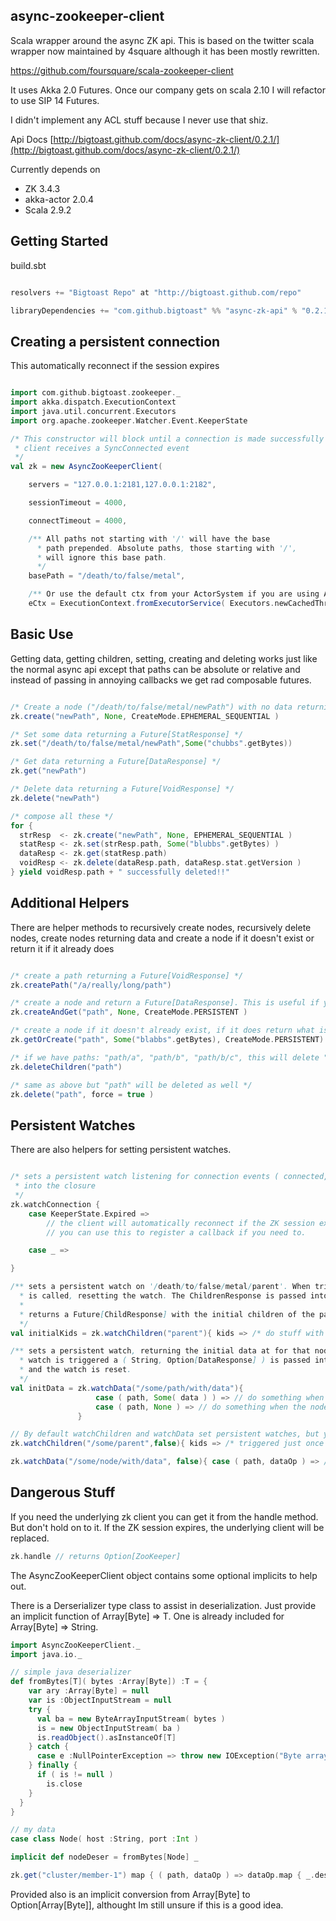 async-zookeeper-client
----------------------

Scala wrapper around the async ZK api. This is based on the twitter scala wrapper now maintained by 4square although it has been
mostly rewritten.

https://github.com/foursquare/scala-zookeeper-client

It uses Akka 2.0 Futures. Once our company gets on scala 2.10 I will refactor to use SIP 14 Futures.

I didn't implement any ACL stuff because I never use that shiz.

Api Docs [http://bigtoast.github.com/docs/async-zk-client/0.2.1/](http://bigtoast.github.com/docs/async-zk-client/0.2.1/)

Currently depends on 
 * ZK 3.4.3
 * akka-actor 2.0.4
 * Scala 2.9.2

Getting Started
---------------

build.sbt
```scala

resolvers += "Bigtoast Repo" at "http://bigtoast.github.com/repo"

libraryDependencies += "com.github.bigtoast" %% "async-zk-api" % "0.2.1"

```

Creating a persistent connection
--------------------------------
This automatically reconnect if the session expires

```scala

import com.github.bigtoast.zookeeper._
import akka.dispatch.ExecutionContext
import java.util.concurrent.Executors
import org.apache.zookeeper.Watcher.Event.KeeperState

/* This constructor will block until a connection is made successfully and the
 * client receives a SyncConnected event
 */
val zk = new AsyncZooKeeperClient(

    servers = "127.0.0.1:2181,127.0.0.1:2182",

    sessionTimeout = 4000,

    connectTimeout = 4000,

    /** All paths not starting with '/' will have the base
      * path prepended. Absolute paths, those starting with '/',
      * will ignore this base path.
      */
    basePath = "/death/to/false/metal",

    /** Or use the default ctx from your ActorSystem if you are using Akka already. */
    eCtx = ExecutionContext.fromExecutorService( Executors.newCachedThreadPool ) )


```

Basic Use
---------
Getting data, getting children, setting, creating and deleting works just like the normal async api
except that paths can be absolute or relative and instead of passing in annoying callbacks
we get rad composable futures.


```scala

/* Create a node ("/death/to/false/metal/newPath") with no data returning a Future[StringResponse] */
zk.create("newPath", None, CreateMode.EPHEMERAL_SEQUENTIAL )

/* Set some data returning a Future[StatResponse] */
zk.set("/death/to/false/metal/newPath",Some("chubbs".getBytes))

/* Get data returning a Future[DataResponse] */
zk.get("newPath")

/* Delete data returning a Future[VoidResponse] */
zk.delete("newPath")

/* compose all these */
for {
  strResp  <- zk.create("newPath", None, EPHEMERAL_SEQUENTIAL )
  statResp <- zk.set(strResp.path, Some("blubbs".getBytes) )
  dataResp <- zk.get(statResp.path)
  voidResp <- zk.delete(dataResp.path, dataResp.stat.getVersion )
} yield voidResp.path + " successfully deleted!!"


```

Additional Helpers
------------------
There are helper methods to recursively create nodes, recursively delete nodes, create nodes returning data
and create a node if it doesn't exist or return it if it already does

```scala

/* create a path returning a Future[VoidResponse] */
zk.createPath("/a/really/long/path")

/* create a node and return a Future[DataResponse]. This is useful if you want the Stat object */
zk.createAndGet("path", None, CreateMode.PERSISTENT )

/* create a node if it doesn't already exist, if it does return what is there. Returns Future[DataResponse] */
zk.getOrCreate("path", Some("blabbs".getBytes), CreateMode.PERSISTENT)

/* if we have paths: "path/a", "path/b", "path/b/c", this will delete "a", "b", "b/c" but will leave "path". Returns Future[VoidResponse] */
zk.deleteChildren("path")

/* same as above but "path" will be deleted as well */
zk.delete("path", force = true )


```

Persistent Watches
------------------
There are also helpers for setting persistent watches.

```scala

/* sets a persistent watch listening for connection events ( connected, disconnected etc.. ). KeeperState is passed
 * into the closure
 */
zk.watchConnection {
    case KeeperState.Expired =>
        // the client will automatically reconnect if the ZK session expires but
        // you can use this to register a callback if you need to.

    case _ =>

}

/** sets a persistent watch on '/death/to/false/metal/parent'. When triggered, getChildren
  * is called, resetting the watch. The ChildrenResponse is passed into the closure.
  *
  * returns a Future[ChildResponse] with the initial children of the parent node
  */
val initialKids = zk.watchChildren("parent"){ kids => /* do stuff with child response */ }

/** sets a persistent watch, returning the initial data at for that node. When the
  * watch is triggered a ( String, Option[DataResponse] ) is passed into the closure
  * and the watch is reset.
  */
val initData = zk.watchData("/some/path/with/data"){
                   case ( path, Some( data ) ) => // do something when the data changed
                   case ( path, None ) => // do something when the node is deleted
               }

// By default watchChildren and watchData set persistent watches, but you can set one time watches thusly
zk.watchChildren("/some/parent",false){ kids => /* triggered just once */ }

zk.watchData("/some/node/with/data", false){ case ( path, dataOp ) => /* triggered just once */ }

```

Dangerous Stuff
---------------

If you need the underlying zk client you can get it from the handle method. But don't hold on to it. If the ZK session expires, the
underlying client will be replaced.

```scala
zk.handle // returns Option[ZooKeeper]
```

The AsyncZooKeeperClient object contains some optional implicits to help out.

There is a Derserializer type class to assist in deserialization. Just provide an implicit function of Array[Byte] => T. 
One is already included for Array[Byte] => String.

```scala
import AsyncZooKeeperClient._
import java.io._

// simple java deserializer 
def fromBytes[T]( bytes :Array[Byte]) :T = {
    var ary :Array[Byte] = null
    var is :ObjectInputStream = null
    try {
      val ba = new ByteArrayInputStream( bytes )
      is = new ObjectInputStream( ba )
      is.readObject().asInstanceOf[T]
    } catch {
      case e :NullPointerException => throw new IOException("Byte array empty")
    } finally {
      if ( is != null )
        is.close
    }
  }
}

// my data 
case class Node( host :String, port :Int )

implicit def nodeDeser = fromBytes[Node] _

zk.get("cluster/member-1") map { ( path, dataOp ) => dataOp.map { _.deser[Node] } } // Returns a Future[Option[Node]]

```

Provided also is an implicit conversion from Array[Byte] to Option[Array[Byte]], althought Im still unsure if this is a good idea.
